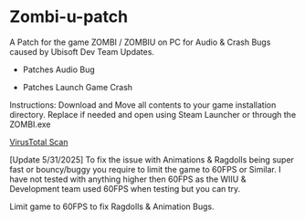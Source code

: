 # Zombi-u-patch
A Patch for the game ZOMBI / ZOMBIU on PC for Audio &amp; Crash Bugs caused by Ubisoft Dev Team Updates.

+ Patches Audio Bug

+ Patches Launch Game Crash

Instructions: Download and Move all contents to your game installation directory. Replace if needed and open using Steam Launcher or through the ZOMBI.exe

[VirusTotal Scan](https://www.virustotal.com/gui/file/9bcc8e40871e8a8c4bacd29b873d995d6526fef9b55b454bc9c870e1b1af5ffe)

[Update 5/31/2025] To fix the issue with Animations & Ragdolls being super fast or bouncy/buggy you require to limit the game to 60FPS or Similar. I have not tested with anything higher then 60FPS as the WIIU & Development team used 60FPS when testing but you can try.

Limit game to 60FPS to fix Ragdolls & Animation Bugs. 
